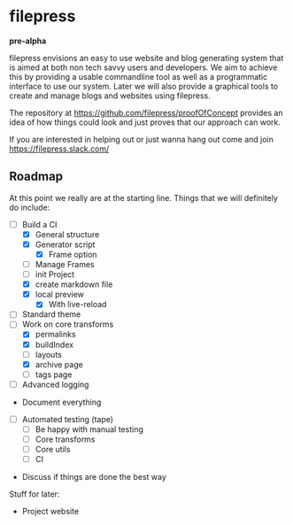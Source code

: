# filepress

**pre-alpha**

filepress envisions an easy to use website and blog generating system that is aimed at both non tech savvy users and developers. We aim to achieve this by providing a usable commandline tool as well as a programmatic interface to use our system. Later we will also provide a graphical tools to create and manage blogs and websites using filepress.

The repository at https://github.com/filepress/proofOfConcept provides an idea of how things could look and just proves that our approach can work.

If you are interested in helping out or just wanna hang out come and join https://filepress.slack.com/

## Roadmap

At this point we really are at the starting line. Things that we will definitely do include:

- [ ] Build a CI
	- [x] General structure
	- [x] Generator script
		- [x] Frame option
	- [ ] Manage Frames
	- [ ] init Project
	- [x] create markdown file
	- [x] local preview
		- [x] With live-reload
- [ ] Standard theme
- [ ] Work on core transforms
	- [x] permalinks
	- [x] buildIndex
	- [ ] layouts
	- [x] archive page
	- [ ] tags page
- [ ] Advanced logging
- Document everything
- [ ] Automated testing (tape)
	- [ ] Be happy with manual testing
	- [ ] Core transforms
	- [ ] Core utils
	- [ ] CI
- Discuss if things are done the best way

Stuff for later:

- Project website
